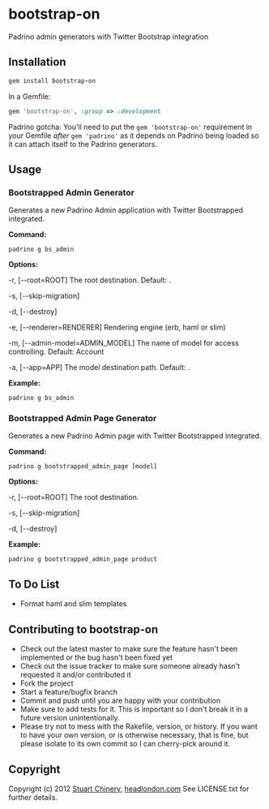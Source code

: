 # bootstrap-on

Padrino admin generators with Twitter Bootstrap integration


## Installation

```ruby
gem install bootstrap-on
```

In a Gemfile:

```ruby
gem 'bootstrap-on', :group => :development
```

Padrino gotcha: You'll need to put the `gem 'bootstrap-on'` requirement in your Gemfile *after* `gem 'padrino'` as it depends on Padrino being loaded so it can attach itself to the Padrino generators.


## Usage

### Bootstrapped Admin Generator

Generates a new Padrino Admin application with Twitter Bootstrapped integrated.

**Command:**

```
padrino g bs_admin
```

**Options:**

-r, [--root=ROOT] The root destination. Default: .

-s, [--skip-migration]

-d, [--destroy]

-e, [--renderer=RENDERER] Rendering engine (erb, haml or slim)

-m, [--admin-model=ADMIN_MODEL] The name of model for access controlling. Default: Account

-a, [--app=APP] The model destination path. Default: .

**Example:**

```
padrino g bs_admin
```

### Bootstrapped Admin Page Generator

Generates a new Padrino Admin page with Twitter Bootstrapped integrated.

**Command:**

```
padrino g bootstrapped_admin_page [model]
```

**Options:**

-r, [--root=ROOT] The root destination.

-s, [--skip-migration]

-d, [--destroy]

**Example:**

```
padrino g bootstrapped_admin_page product
```


## To Do List

* Format haml and slim templates


## Contributing to bootstrap-on

* Check out the latest master to make sure the feature hasn't been implemented or the bug hasn't been fixed yet
* Check out the issue tracker to make sure someone already hasn't requested it and/or contributed it
* Fork the project
* Start a feature/bugfix branch
* Commit and push until you are happy with your contribution
* Make sure to add tests for it. This is important so I don't break it in a future version unintentionally.
* Please try not to mess with the Rakefile, version, or history. If you want to have your own version, or is otherwise necessary, that is fine, but please isolate to its own commit so I can cherry-pick around it.


## Copyright

Copyright (c) 2012 [Stuart Chinery](http://www.headlondon.com/who-we-are#stuart-chinery), [headlondon.com](http://www.headlondon.com)
See LICENSE.txt for further details.
